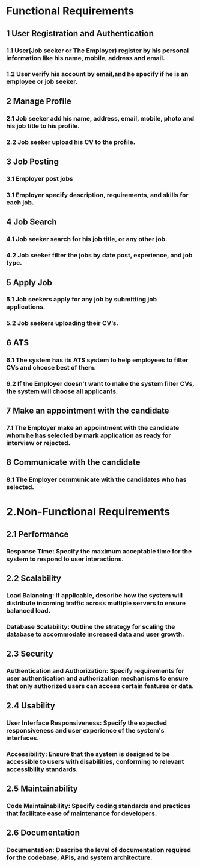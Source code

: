 # Functional Requirements
## 1 User Registration and Authentication   
### 1.1 User(Job seeker or The Employer) register by his personal information like his name, mobile, address and email. 
### 1.2 User verify his account by email,and he specify if he is an employee or job seeker.
## 2 Manage Profile
### 2.1 Job seeker add his name, address, email, mobile, photo and his job title to his profile.
### 2.2 Job seeker upload his CV  to the profile.
## 3 Job Posting
### 3.1 Employer post jobs
### 3.1 Employer specify description, requirements, and skills for each job.
## 4 Job Search 
### 4.1 Job seeker search for his job title, or any other job.
### 4.2 Job seeker filter the jobs by date post, experience, and job type.
## 5 Apply Job
### 5.1 Job seekers apply for any job by submitting job applications.
### 5.2 Job seekers uploading their CV’s.
## 6 ATS
### 6.1 The system has its ATS system to help employees to filter CVs and choose best of them.
### 6.2 If the Employer doesn't want to make the system filter CVs, the system will choose all applicants.
## 7 Make an appointment with the candidate 
### 7.1 The Employer make an appointment with the candidate whom he has selected by mark application as ready for interview or rejected.
## 8 Communicate with the candidate
### 8.1 The Employer communicate with the candidates who has selected.
# 2.Non-Functional Requirements
## 2.1  Performance
### Response Time: Specify the maximum acceptable time for the system to respond to user interactions.
## 2.2  Scalability
### Load Balancing: If applicable, describe how the system will distribute incoming traffic across multiple servers to ensure balanced load.
### Database Scalability: Outline the strategy for scaling the database to accommodate increased data and user growth.
## 2.3 Security
### Authentication and Authorization: Specify requirements for user authentication and authorization mechanisms to ensure that only authorized users can access certain features or data.
## 2.4 Usability
### User Interface Responsiveness: Specify the expected responsiveness and user experience of the system's interfaces.
### Accessibility: Ensure that the system is designed to be accessible to users with disabilities, conforming to relevant accessibility standards.
## 2.5  Maintainability
### Code Maintainability: Specify coding standards and practices that facilitate ease of maintenance for developers.
## 2.6 Documentation
### Documentation: Describe the level of documentation required for the codebase, APIs, and system architecture.
 


